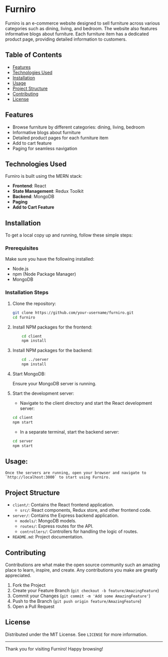 # Furniro

Furniro is an e-commerce website designed to sell furniture across various categories such as dining, living, and bedroom. The website also features informative blogs about furniture. Each furniture item has a dedicated product page, providing detailed information to customers.

## Table of Contents

- [Features](#features)
- [Technologies Used](#technologies-used)
- [Installation](#installation)
- [Usage](#usage)
- [Project Structure](#project-structure)
- [Contributing](#contributing)
- [License](#license)

## Features

- Browse furniture by different categories: dining, living, bedroom
- Informative blogs about furniture
- Detailed product pages for each furniture item
- Add to cart feature
- Paging for seamless navigation

## Technologies Used

Furniro is built using the MERN stack:

- **Frontend**: React
- **State Management**: Redux Toolkit
- **Backend**: MongoDB
- **Paging**
- **Add to Cart Feature**

## Installation

To get a local copy up and running, follow these simple steps:

### Prerequisites

Make sure you have the following installed:

- Node.js
- npm (Node Package Manager)
- MongoDB

### Installation Steps

1. Clone the repository:

   ```sh
   git clone https://github.com/your-username/furniro.git
   cd furniro
   ```
2. Install NPM packages for the frontend:

    ```sh
        cd client
        npm install
    ```
3. Install NPM packages for the backend:

    ```sh
        cd ../server
        npm install
    ```
4. Start MongoDB:
    
    Ensure your MongoDB server is running.

5. Start the development server:

    - Navigate to the client directory and start the React development server:
    ```sh
    cd client
    npm start
    ```

    - In a separate terminal, start the backend server:
    ```sh
    cd server
    npm start
    ```

##  Usage:

    Once the servers are running, open your browser and navigate to `http://localhost:3000` to start using Furniro.

## Project Structure

- `client/`: Contains the React frontend application.
  - `src/`: React components, Redux store, and other frontend code.
- `server/`: Contains the Express backend application.
  - `models/`: MongoDB models.
  - `routes/`: Express routes for the API.
  - `controllers/`: Controllers for handling the logic of routes.
- `README.md`: Project documentation.

## Contributing

Contributions are what make the open source community such an amazing place to learn, inspire, and create. Any contributions you make are greatly appreciated.

1. Fork the Project
2. Create your Feature Branch (`git checkout -b feature/AmazingFeature`)
3. Commit your Changes (`git commit -m 'Add some AmazingFeature'`)
4. Push to the Branch (`git push origin feature/AmazingFeature`)
5. Open a Pull Request

## License

Distributed under the MIT License. See `LICENSE` for more information.

---

Thank you for visiting Furniro! Happy browsing!